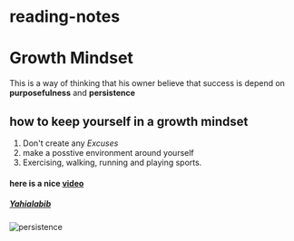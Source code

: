 # reading-notes
# Growth Mindset
This is a way of thinking that his owner believe that success is depend on **purposefulness** and **persistence**
##  how to keep yourself in a growth mindset
1. Don't create any *Excuses*
1. make a posstive environment around yourself
1. Exercising, walking, running and playing sports.
#### here is a nice [video](https://www.youtube.com/watch?v=Owhz51jTAPU)
#####  [Yahialabib](https://github.com/yahialabib)
![persistence](https://encrypted-tbn0.gstatic.com/images?q=tbn:ANd9GcRhv3DgDgN2E7yS7U1LmOJmmTUKvXEFAf8zNn2p6tqn09DlYIswdoVZBKidqhpN_UDlMfM&usqp=CAU)
